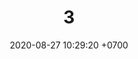 ---
layout: teamCard
permalink: /team/:title.html
categories: pljmy24
maincover: /assets/logos/DFS.png
date: 2020-08-27 10:29:20 +0700
title: 03.
lugar: F4
tag: johto042024

---
